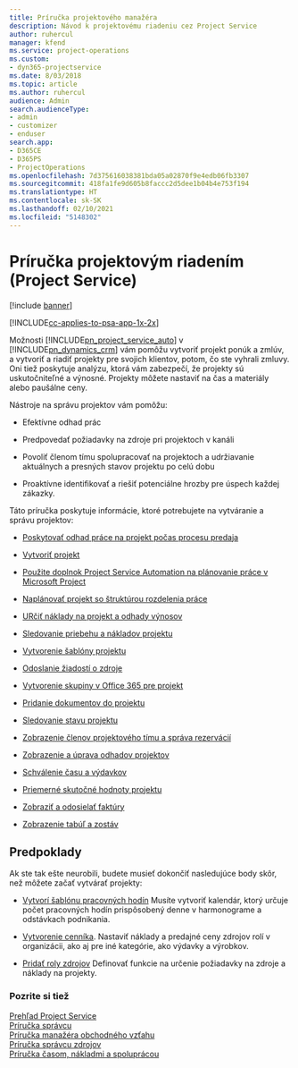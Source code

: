 ```yaml
---
title: Príručka projektového manažéra
description: Návod k projektovému riadeniu cez Project Service
author: ruhercul
manager: kfend
ms.service: project-operations
ms.custom:
- dyn365-projectservice
ms.date: 8/03/2018
ms.topic: article
ms.author: ruhercul
audience: Admin
search.audienceType:
- admin
- customizer
- enduser
search.app:
- D365CE
- D365PS
- ProjectOperations
ms.openlocfilehash: 7d375616038381bda05a02870f9e4edb06fb3307
ms.sourcegitcommit: 418fa1fe9d605b8faccc2d5dee1b04b4e753f194
ms.translationtype: HT
ms.contentlocale: sk-SK
ms.lasthandoff: 02/10/2021
ms.locfileid: "5148302"
---
```

# <a name="project-manager-guide-project-service"></a>Príručka projektovým riadením (Project Service)

[!include [banner](../includes/psa-now-project-operations.md)]

[!INCLUDE[cc-applies-to-psa-app-1x-2x](../includes/cc-applies-to-psa-app-1x-2x.md)]

Možnosti [!INCLUDE[pn_project_service_auto](../includes/pn-project-service-auto.md)] v [!INCLUDE[pn_dynamics_crm](../includes/pn-dynamics-crm.md)] vám pomôžu vytvoriť projekt ponúk a zmlúv, a vytvoriť a riadiť projekty pre svojich klientov, potom, čo ste vyhrali zmluvy. Oni tiež poskytuje analýzu, ktorá vám zabezpečí, že projekty sú uskutočniteľné a výnosné. Projekty môžete nastaviť na čas a materiály alebo paušálne ceny.  
  
 Nástroje na správu projektov vám pomôžu:  
  
-   Efektívne odhad prác  
  
-   Predpovedať požiadavky na zdroje pri projektoch v kanáli  
  
-   Povoliť členom tímu spolupracovať na projektoch a udržiavanie aktuálnych a presných stavov projektu po celú dobu  
  
-   Proaktívne identifikovať a riešiť potenciálne hrozby pre úspech každej zákazky.  
  
Táto príručka poskytuje informácie, ktoré potrebujete na vytváranie a správu projektov:  
  
-   [Poskytovať odhad práce na projekt počas procesu predaja](../psa/provide-estimates-project-during-sales-process.md)  
  
-   [Vytvoriť projekt](../psa/create-project.md)  
  
-   [Použite doplnok Project Service Automation na plánovanie práce v Microsoft Project](../psa/add-plan-work-microsoft-project.md)  
  
-   [Naplánovať projekt so štruktúrou rozdelenia práce](../psa/schedule-project-work-breakdown-structure.md)  
  
-   [URčiť náklady na projekt a odhady výnosov](../psa/determine-project-cost-revenue-estimates.md)  
  
-   [Sledovanie priebehu a nákladov projektu](../psa/track-project-progress-cost.md)  
  
-   [Vytvorenie šablóny projektu](../psa/create-project-template.md)  
  
-   [Odoslanie žiadostí o zdroje](../psa/submit-resource-requests.md)  
  
-   [Vytvorenie skupiny v Office 365 pre projekt](../psa/create-office-365-group-project.md)  
  
-   [Pridanie dokumentov do projektu](../psa/add-documents-project.md)  
  
-   [Sledovanie stavu projektu](../psa/track-project-status.md)  
  
-   [Zobrazenie členov projektového tímu a správa rezervácií](../psa/view-project-team-members-manage-bookings.md)  
  
-   [Zobrazenie a úprava odhadov projektov](../psa/view-edit-project-estimates.md)  
  
-   [Schválenie času a výdavkov](../psa/approve-time-expenses.md)  
  
-   [Priemerné skutočné hodnoty projektu](../psa/review-project-actuals.md)  
  
-   [Zobraziť a odosielať faktúry](../psa/view-send-invoices.md)  
  
-   [Zobrazenie tabúľ a zostáv](../psa/view-dashboards-reports.md)  
  
## <a name="prerequisites"></a>Predpoklady  
 Ak ste tak ešte neurobili, budete musieť dokončiť nasledujúce body skôr, než môžete začať vytvárať projekty:  
  
-   [Vytvorí šablónu pracovných hodín](../psa/create-work-hours-template.md) Musíte vytvoriť kalendár, ktorý určuje počet pracovných hodín prispôsobený denne v harmonograme a odstávkach podnikania.  
  
-   [Vytvorenie cenníka](../psa/create-price-list.md). Nastaviť náklady a predajné ceny zdrojov rolí v organizácii, ako aj pre iné kategórie, ako výdavky a výrobkov.  
  
-   [Pridať roly zdrojov](../psa/add-resource-roles.md) Definovať funkcie na určenie požiadavky na zdroje a náklady na projekty.  
  
### <a name="see-also"></a>Pozrite si tiež  
 [Prehľad Project Service](../psa/overview.md)   
 [Príručka správcu](../psa/admin-guide.md)   
 [Príručka manažéra obchodného vzťahu](../psa/account-manager-guide.md)   
 [Príručka správcu zdrojov](../psa/resource-manager-guide.md)   
 [Príručka časom, nákladmi a spoluprácou](../psa/time-expense-collaboration-guide.md)

